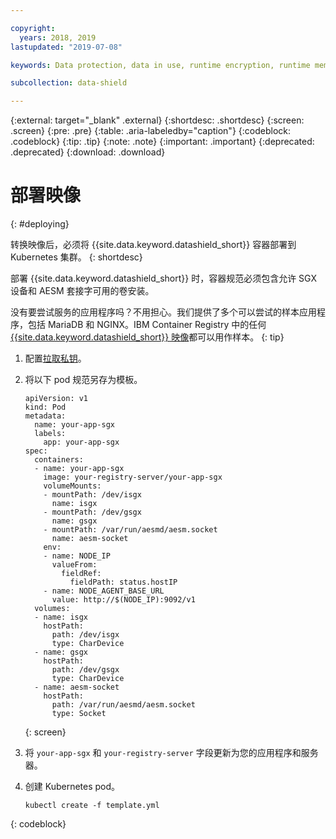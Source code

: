 ```yaml
---

copyright:
  years: 2018, 2019
lastupdated: "2019-07-08"

keywords: Data protection, data in use, runtime encryption, runtime memory encryption, encrypted memory, Intel SGX, software guard extensions, Fortanix runtime encryption

subcollection: data-shield

---
```


{:external: target="_blank" .external}
{:shortdesc: .shortdesc}
{:screen: .screen}
{:pre: .pre}
{:table: .aria-labeledby="caption"}
{:codeblock: .codeblock}
{:tip: .tip}
{:note: .note}
{:important: .important}
{:deprecated: .deprecated}
{:download: .download}


# 部署映像
{: #deploying}

转换映像后，必须将 {{site.data.keyword.datashield_short}} 容器部署到 Kubernetes 集群。
{: shortdesc}

部署 {{site.data.keyword.datashield_short}} 时，容器规范必须包含允许 SGX 设备和 AESM 套接字可用的卷安装。

没有要尝试服务的应用程序吗？不用担心。我们提供了多个可以尝试的样本应用程序，包括 MariaDB 和 NGINX。IBM Container Registry 中的任何 [{{site.data.keyword.datashield_short}} 映像](/docs/services/Registry?topic=RegistryImages-datashield-mariadb_starter)都可以用作样本。
{: tip}

1. 配置[拉取私钥](/docs/containers?topic=containers-images#other)。

2. 将以下 pod 规范另存为模板。

    ```
    apiVersion: v1
    kind: Pod
    metadata:
      name: your-app-sgx
      labels:
        app: your-app-sgx
    spec:
      containers:
      - name: your-app-sgx
        image: your-registry-server/your-app-sgx
        volumeMounts:
        - mountPath: /dev/isgx
          name: isgx
        - mountPath: /dev/gsgx
          name: gsgx
        - mountPath: /var/run/aesmd/aesm.socket
          name: aesm-socket
        env:
        - name: NODE_IP
          valueFrom:
            fieldRef:
              fieldPath: status.hostIP
        - name: NODE_AGENT_BASE_URL
          value: http://$(NODE_IP):9092/v1
      volumes:
      - name: isgx
        hostPath:
          path: /dev/isgx
          type: CharDevice
      - name: gsgx
        hostPath:
          path: /dev/gsgx
          type: CharDevice
      - name: aesm-socket
        hostPath:
          path: /var/run/aesmd/aesm.socket
          type: Socket
    ```
    {: screen}

3. 将 `your-app-sgx` 和 `your-registry-server` 字段更新为您的应用程序和服务器。

4. 创建 Kubernetes pod。

   ```
   kubectl create -f template.yml
   ```
  {: codeblock}

